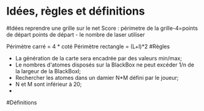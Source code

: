 Idées, règles et définitions
============================
#Idées
reprendre une grille sur le net
Score : périmetre de la grille-4=points de départ
        points de départ - le nombre de laser utiliser

Périmètre carré = 4 * coté
Périmètre rectangle = (L+l)*2
#Règles
- La génération de la carte sera encadrée par des valeurs min/max;
- Le nombres d'atomes disposés sur la BlackBox ne peut excéder 1/n de la largeur de la BlackBoxI;
- Rechercher les atomes dans un damier N*M défini par le joueur;
- N et M sont inférieur à 20;
- 
#Définitions
